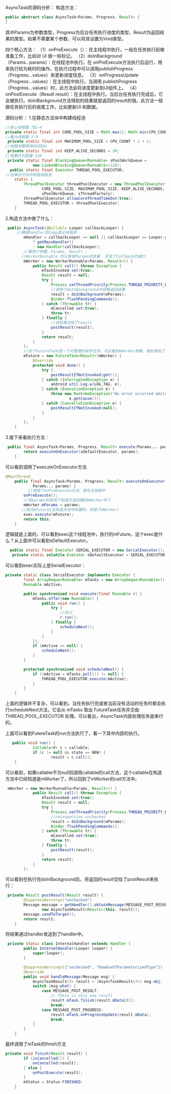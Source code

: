 AsyncTask的源码分析：
构造方法：
```java
public abstract class AsyncTask<Params, Progress, Result> {
}
```
其中Params为参数类型，Progress为后台任务执行进度的类型，Result为返回结果的类型。如果不需要某个参数，可以将其设置为Void类型。

四个核心方法：
（1）onPreExecute（）：在主线程中执行。一般在任务执行前做准备工作，比如对 UI 做一些标记。
（2）doInBackground（Params...params）：在线程池中执行。在 onPreExecute方法执行后运行，用来执行较为耗时的操作。在执行过程中可以调用publishProgress（Progress...values）来更新进度信息。
（3）onProgressUpdate（Progress...values）：在主线程中执行。当调用
publishProgress（Progress...values）时，此方法会将进度更新到UI组件上。
（4）onPostExecute（Result  result）：在主线程中执行。当后台任务执行完成后，它会被执行。doInBackground方法得到的结果就是返回的result的值。此方法一般做任务执行后的收尾工作，比如更新UI
和数据。

源码分析：
1.在静态方法块中构建线程池
```java
//核心线程数 为2-4 
private static final int CORE_POOL_SIZE = Math.max(2, Math.min(CPU_COUNT - 1, 4));
//最大线程数 5-9
 private static final int MAXIMUM_POOL_SIZE = CPU_COUNT * 2 + 1;
//线程闲置等待时间30s
 private static final int KEEP_ALIVE_SECONDS = 30;
//阻塞队列容量 128
 private static final BlockingQueue<Runnable> sPoolWorkQueue =
            new LinkedBlockingQueue<Runnable>(128);
  public static final Executor THREAD_POOL_EXECUTOR;
//在静态方法中构造线程池
    static {
        ThreadPoolExecutor threadPoolExecutor = new ThreadPoolExecutor(
                CORE_POOL_SIZE, MAXIMUM_POOL_SIZE, KEEP_ALIVE_SECONDS, TimeUnit.SECONDS,
                sPoolWorkQueue, sThreadFactory);
        threadPoolExecutor.allowCoreThreadTimeOut(true);
        THREAD_POOL_EXECUTOR = threadPoolExecutor;
    }
```
2.构造方法中做了什么：
```java
 public AsyncTask(@Nullable Looper callbackLooper) {
     //确保handler的loop是主线程的
        mHandler = callbackLooper == null || callbackLooper == Looper.getMainLooper()
            ? getMainHandler()
            : new Handler(callbackLooper);
        //看两个参数，Params, Result ，
       //WorkerRunnable 的父类有Params的变量  实现了Callback的接口
        mWorker = new WorkerRunnable<Params, Result>() {
            public Result call() throws Exception {
                mTaskInvoked.set(true);
                Result result = null;
                try {
                    Process.setThreadPriority(Process.THREAD_PRIORITY_BACKGROUND);
                    //调用了doInBackground并获取返回结果
                    result = doInBackground(mParams);
                    Binder.flushPendingCommands();
                } catch (Throwable tr) {
                    mCancelled.set(true);
                    throw tr;
                } finally {
                    //将结果交给了result
                    postResult(result);
                }
                return result;
            }
        };
        //这个FutureTask是一个可管理的异步任务，可以看到mWorker参数，被封装到了这个里面，它实现了RunnableFuture接口
        mFuture = new FutureTask<Result>(mWorker) {
            @Override
            protected void done() {
                try {
                    postResultIfNotInvoked(get());
                } catch (InterruptedException e) {
                    android.util.Log.w(LOG_TAG, e);
                } catch (ExecutionException e) {
                    throw new RuntimeException("An error occurred while executing doInBackground()",
                            e.getCause());
                } catch (CancellationException e) {
                    postResultIfNotInvoked(null);
                }
            }
        };
    }
```
3.接下来看执行方法：
```java
 public final AsyncTask<Params, Progress, Result> execute(Params... params) {
        return executeOnExecutor(sDefaultExecutor, params);
    }
```
可以看到调用了executeOnExecutor方法
```java
@MainThread
    public final AsyncTask<Params, Progress, Result> executeOnExecutor(Executor exec,
            Params... params) {
          //调用了onPreExecute方法，是在主线程中
        onPreExecute();
        //将params封装到了构造方法创建的mWorker中了
        mWorker.mParams = params;
       //执行mFuture(在构造方法中构建的，封装了mWorker)
        exec.execute(mFuture);
        return this;
    }
```
逻辑就是上面的，可以看到exec这个线程池中，执行的mFuture，这个exec是什么？从上面中可以看到sDefaultExecutor。
```java
  public static final Executor SERIAL_EXECUTOR = new SerialExecutor();
   private static volatile Executor sDefaultExecutor = SERIAL_EXECUTOR;
```
可以看到exec实际上是SerialExecutor：
```java
private static class SerialExecutor implements Executor {
        final ArrayDeque<Runnable> mTasks = new ArrayDeque<Runnable>();
        Runnable mActive;

        public synchronized void execute(final Runnable r) {
            mTasks.offer(new Runnable() {
                public void run() {
                    try {
                        //执行
                        r.run();
                    } finally {
                        scheduleNext();
                    }
                }
            });
            if (mActive == null) {
                scheduleNext();
            }
        }

        protected synchronized void scheduleNext() {
            if ((mActive = mTasks.poll()) != null) {
                THREAD_POOL_EXECUTOR.execute(mActive);
            }
        }
    }
```
上面的逻辑并不复杂，可以看到，当任务执行完或者当前没有活动的任务时都会执行scheduleNext方法，它会从 mTasks 取出 FutureTask任务并交由 THREAD_POOL_EXECUTOR 处理。可以看出，AsyncTask内部处理任务是串行的。

上面可以看到FutereTask的run方法执行了，看一下其中内部的执行。
```java
   public void run() {
            Callable<V> c = callable;
            if (c != null && state == NEW) {
                    result = c.call();       
    }
```
可以看到，如果callable不为null则调用callable的call方法，这个callable在构造方法中已经知道是mWorker了，所以回到了mWorker的call方法中。
```java
 mWorker = new WorkerRunnable<Params, Result>() {
            public Result call() throws Exception {
                mTaskInvoked.set(true);
                Result result = null;
                try {
                    Process.setThreadPriority(Process.THREAD_PRIORITY_BACKGROUND);
                    //noinspection unchecked
                    result = doInBackground(mParams);
                    Binder.flushPendingCommands();
                } catch (Throwable tr) {
                    mCancelled.set(true);
                    throw tr;
                } finally {
                    postResult(result);
                }
                return result;
            }
        };
```
可以看到在执行完doInBackground后，将返回的result交给了postResult来执行：
```java
 private Result postResult(Result result) {
        @SuppressWarnings("unchecked")
        Message message = getHandler().obtainMessage(MESSAGE_POST_RESULT,
                new AsyncTaskResult<Result>(this, result));
        message.sendToTarget();
        return result;
    }
```
将结果通过handler发送到了handler中。
```java
 private static class InternalHandler extends Handler {
        public InternalHandler(Looper looper) {
            super(looper);
        }

        @SuppressWarnings({"unchecked", "RawUseOfParameterizedType"})
        @Override
        public void handleMessage(Message msg) {
            AsyncTaskResult<?> result = (AsyncTaskResult<?>) msg.obj;
            switch (msg.what) {
                case MESSAGE_POST_RESULT:
                    // There is only one result
                    result.mTask.finish(result.mData[0]);
                    break;
                case MESSAGE_POST_PROGRESS:
                    result.mTask.onProgressUpdate(result.mData);
                    break;
            }
        }
    }
```
最终调用了mTask的finish方法
```java
private void finish(Result result) {
        if (isCancelled()) {
            onCancelled(result);
        } else {
            onPostExecute(result);
        }
        mStatus = Status.FINISHED;
    }
```